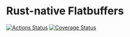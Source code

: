# Rust-native Flatbuffers

[![Actions Status](https://github.com/butte-rs/butte/workflows/Butte/badge.svg)](https://github.com/butte-rs/butte/actions)
[![Coverage Status](https://coveralls.io/repos/github/butte-rs/butte/badge.svg?branch=master)](https://coveralls.io/github/butte-rs/butte?branch=master)
